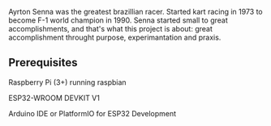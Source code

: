 Ayrton Senna was the greatest brazillian racer. Started kart racing in 1973 to become F-1 world champion in 1990. Senna started small to great accomplishments, and that's what this project is about: great accomplishment throught purpose, experimantation and praxis.

## Prerequisites

Raspberry Pi (3+) running raspbian

ESP32-WROOM DEVKIT V1

Arduino IDE or PlatformIO for ESP32 Development

